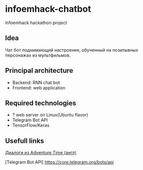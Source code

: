 # infoemhack-chatbot
infoemhack hackathon project

## Idea
Чат бот поднимающий настроение, обученный на позитывных персонажах из мультфильмов.

## Principal architecture
* Backend: RNN chat bot
* Frontend: web application 

## Required technologies
+ ? web server on Linux(Ubuntu flavor)
+ Telegram Bot API
+ TensorFlow/Keras

## Usefull links
[Диалоги из Adventure Time (англ)]

[Диалоги из Adventure Time (англ)]: <https://en.wikiquote.org/wiki/Adventure_Time>
[Пишем бота для Telegram на языке Python]: <https://groosha.gitbooks.io/telegram-bot-lessons/content/>
[Telegram Bot API] <https://core.telegram.org/bots/api>
